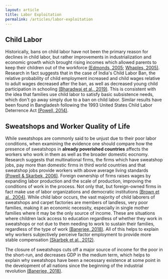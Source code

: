 ```yaml
---
layout: article
title: Labor Exploitation
permalink: /articles/labor-exploitation
---
```


<div markdown="1">

## Child Labor

Historically, bans on child labor have not been the primary reason for declines in child labor, but rather improvements in industrialization and economic growth which brought rising incomes which allowed parents to keep their children out of the workforce [(Edmonds, 2005;](https://sci-hub.st/10.3368/jhr.XL.1.77)  [Whaples, 2005)](https://eh.net/encyclopedia/child-labor-in-the-united-states/). Research in fact suggests that in the case of India's Child Labor Ban, the relative probability of child employment increased and child wages relative to adult wages decreased after the ban, as well as decreased young child participation in schooling [(Bharadwaj et al., 2019)](https://sci-hub.se/10.1093/jeea/jvz059). This is consistent with the idea that families use child labor to satisfy basic subsistence needs, which don't go away simply due to a ban on child labor. Similar results have been found in Bangladesh following the 1993 United States Child Labor Deterrence Act [(Powell, 2014)](https://www.cato.org/economic-development-bulletin/case-against-child-labor-prohibitions).

## Sweatshops and Worker Quality of Life

While sweatshops are commonly said to be unjust due to their poor labor conditions, when examining the evidence one should compare how the presence of sweatshops in **already poverished countries** affects the workers who work in them as well as the broader domestic eocnomy. Research suggests that multinational firms, the firms which have sweatshop jobs, pay more than domestic firms in third world countries and that sweatshop jobs provide workers with above average living standards [(Powell & Skarbek, 2006)](http://hseuenglish102.pbworks.com/f/JobsworththeSweat.pdf). Foreign ownership of firms raises wages by expanding labor production and the scale of production, improving the conditions of work in the process. Not only that, but foreign-owned firms in fact make use of labor organizations and democratic institutions [(Brown et al., 2004)](https://www.nber.org/system/files/chapters/c9541/c9541.pdf#page=45). While child labor occurs, the vast majority of child laborers of sweatshops and carpet factories are members of landless, very poor families, making it an economic necessity, especially in single mother families where it may be the only source of income. These are situations where children lack access to education regardless of whether they work in sweatshops or not due to them needing to work to sustain their families, regardless of the type of work [(Banerjee, 2018)](https://www.cips-cepi.ca/2018/02/26/the-ethics-of-buying-clothes-produced-in-sweatshops/). All of this helps to explain why workers subjectively perceive factor employment to provide more stable compensation [(Skarbek et al., 2012)](https://0x0.la/u/F6CEuq4.pdf).

The closure of sweatshops cuts off a major source of income for the poor in the short-run, and decreases GDP in the medium term, which helps to explain why sweatshops have been a necessary existence at some point in the development of all nations since the beginning of the industrial revolution [(Banerjee, 2018)](https://www.cips-cepi.ca/2018/02/26/the-ethics-of-buying-clothes-produced-in-sweatshops/).

</div>
